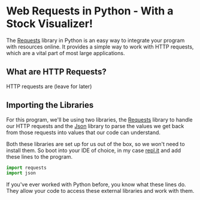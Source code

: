 # Web Requests in Python - With a Stock Visualizer!

The [Requests](https://pypi.org/project/requests/) library in Python is an easy way to integrate your program with resources online. It provides a simple way to work with HTTP requests, which are a vital part of most large applications.

## What are HTTP Requests?

HTTP requests are (leave for later)

## Importing the Libraries

For this program, we'll be using two libraries, the [Requests](https://pypi.org/project/requests/) library to handle our HTTP requests and the [Json](https://docs.python.org/3/library/json.html) library to parse the values we get back from those requests into values that our code can understand.

Both these libraries are set up for us out of the box, so we won't need to install them. So boot into your IDE of choice, in my case [repl.it](https://repl.it) and add these lines to the program.

```python
import requests
import json
```

If you've ever worked with Python before, you know what these lines do. They allow your code to access these external libraries and work with them.
